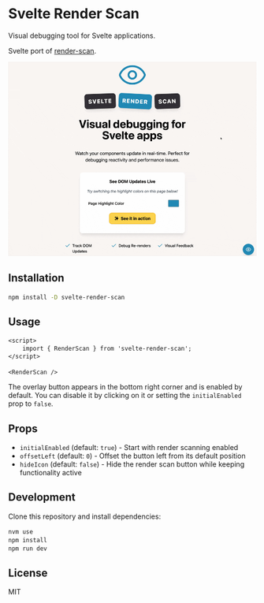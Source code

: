 # Svelte Render Scan

Visual debugging tool for Svelte applications.

Svelte port of [render-scan](https://github.com/NullVoxPopuli/render-scan/).

![Screenshot of svelte-render-scan in action](.github/render-scan-demo.gif)

## Installation

```bash
npm install -D svelte-render-scan
```

## Usage

```svelte
<script>
	import { RenderScan } from 'svelte-render-scan';
</script>

<RenderScan />
```

The overlay button appears in the bottom right corner and is enabled by default. You can disable it by clicking on it or setting the `initialEnabled` prop to `false`.

## Props

- `initialEnabled` (default: `true`) - Start with render scanning enabled
- `offsetLeft` (default: `0`) - Offset the button left from its default position
- `hideIcon` (default: `false`) - Hide the render scan button while keeping functionality active

## Development

Clone this repository and install dependencies:

```bash
nvm use
npm install
npm run dev
```

## License

MIT
